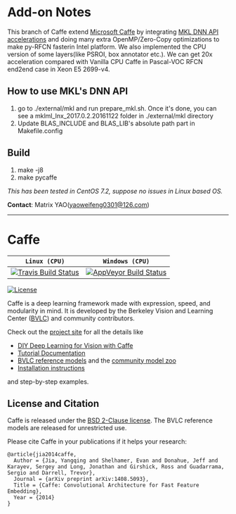 # Add-on Notes
This branch of Caffe extend [Microsoft Caffe](http://github.com/Microsoft/caffe) by integrating [MKL DNN API accelerations](http://github.com/intel/caffe) and doing many extra OpenMP/Zero-Copy optimizations to make py-RFCN fasterin Intel platform. We also implemented the CPU version of some layers(like PSROI, box annotator etc.). We can get 20x acceleration compared with Vanilla CPU Caffe in Pascal-VOC RFCN end2end case in Xeon E5 2699-v4.

## How to use MKL's DNN API
1. go to ./external/mkl and run prepare_mkl.sh. Once it's done, you can see a mklml_lnx_2017.0.2.20161122 folder in ./external/mkl directory
2. Update BLAS_INCLUDE and BLAS_LIB's absolute path part in Makefile.config

## Build
1. make -j8
2. make pycaffe

*This has been tested in CentOS 7.2, suppose no issues in Linux based OS.*

**Contact**: Matrix YAO(yaoweifeng0301@126.com)

---

# Caffe

|  **`Linux (CPU)`**   |  **`Windows (CPU)`** |
|-------------------|----------------------|
| [![Travis Build Status](https://api.travis-ci.org/Microsoft/caffe.svg?branch=master)](https://travis-ci.org/Microsoft/caffe) | [![AppVeyor Build Status](https://ci.appveyor.com/api/projects/status/58wvckt0rcqtwnr5/branch/master?svg=true)](https://ci.appveyor.com/project/pavlejosipovic/caffe-3a30a) |

[![License](https://img.shields.io/badge/license-BSD-blue.svg)](LICENSE)

Caffe is a deep learning framework made with expression, speed, and modularity in mind.
It is developed by the Berkeley Vision and Learning Center ([BVLC](http://bvlc.eecs.berkeley.edu)) and community contributors.

Check out the [project site](http://caffe.berkeleyvision.org) for all the details like

- [DIY Deep Learning for Vision with Caffe](https://docs.google.com/presentation/d/1UeKXVgRvvxg9OUdh_UiC5G71UMscNPlvArsWER41PsU/edit#slide=id.p)
- [Tutorial Documentation](http://caffe.berkeleyvision.org/tutorial/)
- [BVLC reference models](http://caffe.berkeleyvision.org/model_zoo.html) and the [community model zoo](https://github.com/BVLC/caffe/wiki/Model-Zoo)
- [Installation instructions](http://caffe.berkeleyvision.org/installation.html)

and step-by-step examples.

## License and Citation

Caffe is released under the [BSD 2-Clause license](https://github.com/BVLC/caffe/blob/master/LICENSE).
The BVLC reference models are released for unrestricted use.

Please cite Caffe in your publications if it helps your research:

    @article{jia2014caffe,
      Author = {Jia, Yangqing and Shelhamer, Evan and Donahue, Jeff and Karayev, Sergey and Long, Jonathan and Girshick, Ross and Guadarrama, Sergio and Darrell, Trevor},
      Journal = {arXiv preprint arXiv:1408.5093},
      Title = {Caffe: Convolutional Architecture for Fast Feature Embedding},
      Year = {2014}
    }
